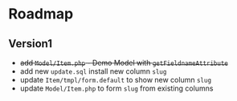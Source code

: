 # Roadmap

## Version1
* ~~add `Model/Item.php` - Demo Model with `getFieldnameAttribute`~~
* add new `update.sql` install new column `slug`
* update `Item/tmpl/form.default` to show new column `slug`
* update `Model/Item.php` to form `slug` from existing columns
